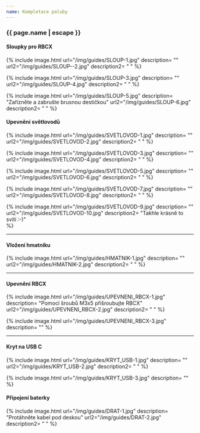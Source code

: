 ```yaml
---
name: Kompletace paluby
---
```

### {{ page.name | escape }}

#### Sloupky pro RBCX
{% include image.html
    url="/img/guides/SLOUP-1.jpg"
    description=
        ""
    url2="/img/guides/SLOUP--2.jpg"
    description2=
        " "
%}

{% include image.html
    url="/img/guides/SLOUP-3.jpg"
    description=
        ""
    url2="/img/guides/SLOUP-4.jpg"
    description2=
        " "
%}

{% include image.html
    url="/img/guides/SLOUP-5.jpg"
    description=
        "Zařízněte a zabrušte brusnou destičkou"
    url2="/img/guides/SLOUP-6.jpg"
    description2=
        " "
%}



#### Upevnění světlovodů

{% include image.html
    url="/img/guides/SVETLOVOD-1.jpg"
    description=
        ""
    url2="/img/guides/SVETLOVOD-2.jpg"
    description2=
        " "
%}

{% include image.html
    url="/img/guides/SVETLOVOD-3.jpg"
    description=
        ""
    url2="/img/guides/SVETLOVOD-4.jpg"
    description2=
        " "
%}

{% include image.html
    url="/img/guides/SVETLOVOD-5.jpg"
    description=
        ""
    url2="/img/guides/SVETLOVOD-6.jpg"
    description2=
        " "
%}

{% include image.html
    url="/img/guides/SVETLOVOD-7.jpg"
    description=
        ""
    url2="/img/guides/SVETLOVOD-8.jpg"
    description2=
        " "
%}

{% include image.html
    url="/img/guides/SVETLOVOD-9.jpg"
    description=
        ""
    url2="/img/guides/SVETLOVOD-10.jpg"
    description2=
        "Takhle krásně to svítí :-)"        
%}

---


#### Vložení hmatníku

{% include image.html
    url="/img/guides/HMATNIK-1.jpg"
    description=
        ""
    url2="/img/guides/HMATNIK-2.jpg"
    description2=
        " "
%}

---


#### Upevnění RBCX

{% include image.html
    url="/img/guides/UPEVNENI_RBCX-1.jpg"
    description=
        "Pomocí šroubů M3x5 přišroubujte RBCX"
    url2="/img/guides/UPEVNENI_RBCX-2.jpg"
    description2=
        " "
%}

{% include image.html
    url="/img/guides/UPEVNENI_RBCX-3.jpg"
    description=
        ""
%}

---

#### Kryt na USB C


{% include image.html
    url="/img/guides/KRYT_USB-1.jpg"
    description=
        ""
    url2="/img/guides/KRYT_USB-2.jpg"
    description2=
        " "
%}

{% include image.html
    url="/img/guides/KRYT_USB-3.jpg"
    description=
        ""
%}

#### Připojení baterky


{% include image.html
    url="/img/guides/DRAT-1.jpg"
    description=
        "Protáhněte kabel pod deskou"
    url2="/img/guides/DRAT-2.jpg"
    description2=
        " "
%}

